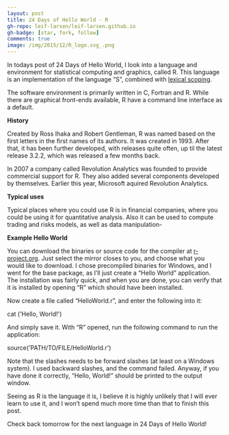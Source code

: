 ```yaml
---
layout: post
title: 24 Days of Hello World - R
gh-repo: leif-larsen/leif-larsen.github.io
gh-badge: [star, fork, follow]
comments: true
image: /img/2015/12/R_logo.svg_.png
---
```

    
    
In todays post of 24 Days of Hello World, I look into a language and environment for statistical computing and graphics, called R. This language is an implementation of the language “S”, combined with [lexical scoping](https://en.wikipedia.org/wiki/Scope_(computer_science)#Lexical_scoping).

The software environment is primarily written in C, Fortran and R. While there are graphical front-ends available, R have a command line interface as a default.

**History**

Created by Ross Ihaka and Robert Gentleman, R was named based on the first letters in the first names of its authors. It was created in 1993. After that, it has been further developed, with releases quite often, up til the latest release 3.2.2, which was released a few months back.

In 2007 a company called Revolution Analytics was founded to provide commercial support for R. They also added several components developed by themselves. Earlier this year, Microsoft aquired Revolution Analytics.

**Typical uses**

Typical places where you could use R is in financial companies, where you could be using it for quantitative analysis. Also it can be used to compute trading and risks models, as well as data manipulation-

**Example Hello World**

You can download the binaries or source code for the compiler at [r-project.org](https://cran.r-project.org/mirrors.html). Just select the mirror closes to you, and choose what you would like to download. I chose precompiled binaries for Windows, and I went for the base package, as I’ll just create a “Hello World” application. The installation was fairly quick, and when you are done, you can verify that it is installed by opening “R” which should have been installed.

Now create a file called “HelloWorld.r”, and enter the following into it:

 cat ('Hello, World!')

And simply save it. With “R” opened, run the following command to run the application:

 source('PATH/TO/FILE/HelloWorld.r')

Note that the slashes needs to be forward slashes (at least on a Windows system). I used backward slashes, and the command failed. Anyway, if you have done it correctly, “Hello, World!” should be printed to the output window.

Seeing as R is the language it is, I believe it is highly unlikely that I will ever learn to use it, and I won’t spend much more time than that to finish this post.

Check back tomorrow for the next language in 24 Days of Hello World!


